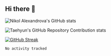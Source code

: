 ## Hi there 👋

![Nikol Alexandrova's GitHub stats](https://github-readme-stats.vercel.app/api?username=NikolAlexandrova&show_icons=true)

![Taehyun's GitHub Repository Contribution stats](https://github-contributor-stats.vercel.app/api?username=NikolAlexandrova)

[![GitHub Streak](https://streak-stats.demolab.com/?user=NikolAlexandrova)](https://git.io/streak-stats)


<!--START_SECTION:waka-->

```txt
No activity tracked
```

<!--END_SECTION:waka-->

